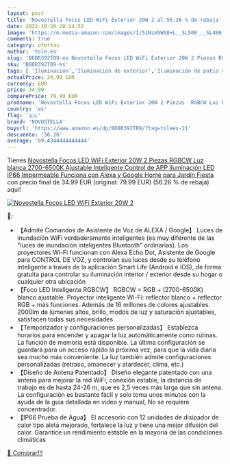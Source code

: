```yaml
---
layout: post
title: 'Novostella Focos LED WiFi Exterior 20W 2 al 56.26 % de rebaja'
date: 2021-10-26 20:24:52
image: 'https://m.media-amazon.com/images/I/51Nzm5WS8+L._SL500_._SL400_.jpg'
comments: true
category: ofertas
author: 'tole.es'
slug: 'B08R392TB9-es Novostella Focos LED WiFi Exterior 20W 2 Piezas RGBCW Luz...'
sku: 'B08R392TB9-es'
tags: [ 'Iluminación','Iluminación de exterior','Iluminación de patio y terraza','alexa','google','home','novostella', ]
actualPrice: 34.99 EUR
currency: EUR
price: 34.99
comparePrice: 79.99 EUR
prodname: 'Novostella Focos LED WiFi Exterior 20W 2 Piezas  RGBCW Luz blanca 2700-6500K Ajustable Inteligente Control de APP  Iluminación LED IP66 Impermeable Funciona con Alexa y Google Home para Jardín  Fiesta'
country: 'es'
flag: '🇪🇸'
brand: 'NOVOSTELLA'
buyurl: 'https://www.amazon.es/dp/B08R392TB9/?tag=tolees-21'
descuento: '56.26'
average: '69.4344444444444'
---
```


Tienes [Novostella Focos LED WiFi Exterior 20W 2 Piezas  RGBCW Luz blanca 2700-6500K Ajustable Inteligente Control de APP  Iluminación LED IP66 Impermeable Funciona con Alexa y Google Home para Jardín  Fiesta](https://www.amazon.es/dp/B08R392TB9/?tag=tolees-21) con precio final de  34.99 EUR (original: 79.99 EUR) (56.26 %  de rebaja) aqui!

[![Novostella Focos LED WiFi Exterior 20W 2](https://m.media-amazon.com/images/I/51Nzm5WS8+L._SL500_._SL400_.jpg)](https://www.amazon.es/dp/B08R392TB9/?tag=tolees-21)

🔎:

- 【Admite Comandos de Asistente de Voz de ALEXA / Google】 Luces de inundación WiFi verdaderamente inteligentes (es muy diferente de las "luces de inundación inteligentes Bluetooth" ordinarias). Los proyectores Wi-Fi funcionan con Alexa Echo Dot, Asistente de Google para CONTROL DE VOZ, y controlan sus luces desde su teléfono inteligente a través de la aplicación Smart Life (Android e iOS), de forma gratuita para controlar su iluminación interior / exterior desde su hogar o cualquier otra ubicación
- 【Foco LED Inteligente RGBCW】 RGBCW = RGB + (2700-6500K) blanco ajustable. Proyector inteligente Wi-Fi: reflector blanco + reflector RGB + más funciones. Además de 16 millones de colores ajustables. 2000lm de lúmenes altos, brillo, modos de luz y saturación ajustables, satisfacen todas sus necesidades
- 【Temporizador y configuraciones personalizadas】 Establezca horarios para encender y apagar la luz automáticamente como rutinas. La función de memoria está disponible. La última configuración se guardará para un acceso rápido la próxima vez, para que la vida diaria sea mucho más conveniente. La luz también admite configuraciones personalizadas (retraso, amanecer y atardecer, clima, etc.)
- 【Diseño de Antena Patentado】 Diseño elegante patentado con una antena para mejorar la red WiFi, conexión estable, la distancia de trabajo es de hasta 24-26 m, que es 2,5 veces más larga que sin antena. La configuración es bastante fácil y solo toma unos minutos con la ayuda de la guía detallada en video y manual, No se requiere concentrador.
- 【IP66 Prueba de Agua】 El accesorio con 12 unidades de disipador de calor tipo aleta mejorado, fortalece la luz y tiene una mejor difusión del calor. Garantice un rendimiento estable en la mayoría de las condiciones climáticas

[🛒 Comprar!!!](https://www.amazon.es/dp/B08R392TB9/?tag=tolees-21)
